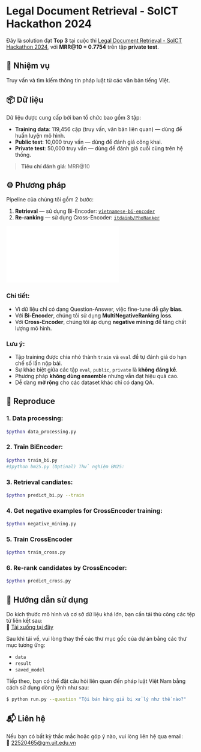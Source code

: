 # Legal Document Retrieval - SoICT Hackathon 2024

Đây là solution đạt **Top 3** tại cuộc thi [Legal Document Retrieval - SoICT Hackathon 2024](https://aihub.ml/competitions/715#results), với **MRR@10 = 0.7754** trên tập **private test**.

## 🧾 Nhiệm vụ

Truy vấn và tìm kiếm thông tin pháp luật từ các văn bản tiếng Việt.

## 📦 Dữ liệu

Dữ liệu được cung cấp bởi ban tổ chức bao gồm 3 tập:

- **Training data**: 119,456 cặp (truy vấn, văn bản liên quan) — dùng để huấn luyện mô hình.
- **Public test**: 10,000 truy vấn — dùng để đánh giá công khai.
- **Private test**: 50,000 truy vấn — dùng để đánh giá cuối cùng trên hệ thống.

> **Tiêu chí đánh giá**: MRR@10

## ⚙️ Phương pháp

Pipeline của chúng tôi gồm 2 bước:

1. **Retrieval** — sử dụng Bi-Encoder: [`vietnamese-bi-encoder`](https://huggingface.co/models)
2. **Re-ranking** — sử dụng Cross-Encoder: [`itdainb/PhoRanker`](https://huggingface.co/itdainb/PhoRanker)

![Pipeline](docs/workflow.drawio.pdf)

### Chi tiết:

- Vì dữ liệu chỉ có dạng Question-Answer, việc fine-tune dễ gây **bias**.
- Với **Bi-Encoder**, chúng tôi sử dụng **MultiNegativeRanking loss**.
- Với **Cross-Encoder**, chúng tôi áp dụng **negative mining** để tăng chất lượng mô hình.

### Lưu ý:

- Tập training được chia nhỏ thành `train` và `eval` để tự đánh giá do hạn chế số lần nộp bài.
- Sự khác biệt giữa các tập `eval`, `public`, `private` là **không đáng kể**.
- Phương pháp **không dùng ensemble** nhưng vẫn đạt hiệu quả cao.
- Dễ dàng **mở rộng** cho các dataset khác chỉ có dạng QA.

## 🚀 Reproduce

### 1. Data processing:

```bash
$python data_processing.py 
``` 

### 2. Train BiEncoder: 
```bash
$python train_bi.py
#$python bm25.py (Optinal) Thử nghiệm BM25:
``` 
### 3. Retrieval candiates: 

```bash
$python predict_bi.py --train
```
### 4. Get negative examples for CrossEncoder training: 

```bash
$python negative_mining.py 
``` 

### 5. Train CrossEncoder

```bash
$python train_cross.py
``` 

### 6. Re-rank candidates by CrossEncoder: 

```bash
$python predict_cross.py 
``` 
## 🚀 Hướng dẫn sử dụng

Do kích thước mô hình và cơ sở dữ liệu khá lớn, bạn cần tải thủ công các tệp từ liên kết sau:  
🔗 [Tải xuống tại đây](https://drive.google.com/drive/folders/1pWYtYJBIAoI6O_LrThFVANYQQs8a7W7O?usp=sharing)

Sau khi tải về, vui lòng thay thế các thư mục gốc của dự án bằng các thư mục tương ứng:  
- `data`  
- `result`  
- `saved_model`

Tiếp theo, bạn có thể đặt câu hỏi liên quan đến pháp luật Việt Nam bằng cách sử dụng dòng lệnh như sau:

```bash
$ python run.py --question "Tội bán hàng giả bị xử lý như thế nào?"
``` 
## 📬 Liên hệ

Nếu bạn có bất kỳ thắc mắc hoặc góp ý nào, vui lòng liên hệ qua email:  
📧 [22520465@gm.uit.edu.vn](mailto:22520465@gm.uit.edu.vn)
